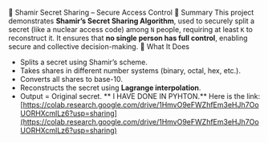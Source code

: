 🔐 Shamir Secret Sharing – Secure Access Control
📘 Summary
This project demonstrates **Shamir’s Secret Sharing Algorithm**, used to securely split a secret (like a nuclear access code) among `N` people, requiring at least `K` to reconstruct it. It ensures that **no single person has full control**, enabling secure and collective decision-making.
🔧 What It Does
* Splits a secret using Shamir’s scheme.
* Takes shares in different number systems (binary, octal, hex, etc.).
* Converts all shares to base-10.
* Reconstructs the secret using **Lagrange interpolation**.
* Output = Original secret.
**  I HAVE DONE IN PYHTON.**
Here is the link: [https://colab.research.google.com/drive/1HmvO9eFWZhfEm3eHJh7OoUORHXcmlLz6?usp=sharing](https://colab.research.google.com/drive/1HmvO9eFWZhfEm3eHJh7OoUORHXcmlLz6?usp=sharing)
